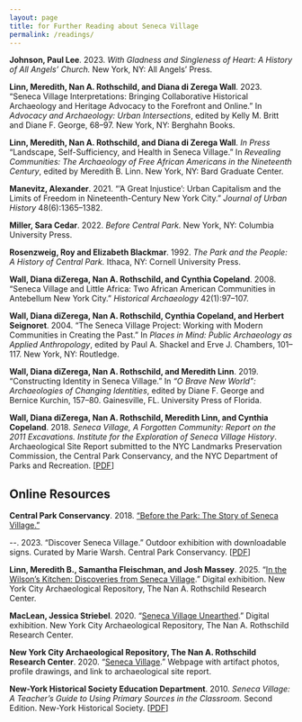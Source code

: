 ```yaml
---
layout: page
title: for Further Reading about Seneca Village
permalink: /readings/
---
```

**Johnson, Paul Lee**. 2023. *With Gladness and Singleness of Heart: A History of All Angels’ Church.* New York, NY: All Angels’ Press.

**Linn, Meredith, Nan A. Rothschild, and Diana di Zerega Wall**. 2023. “Seneca Village Interpretations: Bringing Collaborative Historical Archaeology and Heritage Advocacy to the Forefront and Online.”  In *Advocacy and Archaeology: Urban Intersections*, edited by Kelly M. Britt and Diane F. George, 68–97. New York, NY: Berghahn Books.

**Linn, Meredith, Nan A. Rothschild, and Diana di Zerega Wall**. *In Press* “Landscape, Self-Sufficiency, and Health in Seneca Village.” In *Revealing Communities: The Archaeology of Free African Americans in the Nineteenth Century*, edited by Meredith B. Linn. New York, NY: Bard Graduate Center.

**Manevitz, Alexander**. 2021. “’A Great Injustice’: Urban Capitalism and the Limits of Freedom in Nineteenth-Century New York City.” *Journal of Urban History* 48(6):1365–1382.

**Miller, Sara Cedar**. 2022. *Before Central Park.* New York, NY: Columbia University Press.

**Rosenzweig, Roy and Elizabeth Blackmar**. 1992. *The Park and the People: A History of Central Park.* Ithaca, NY: Cornell University Press.

**Wall, Diana diZerega, Nan A. Rothschild, and Cynthia Copeland**. 2008. “Seneca Village and Little Africa: Two African American Communities in Antebellum New York City.” *Historical Archaeology* 42(1):97–107.

**Wall, Diana diZerega, Nan A. Rothschild, Cynthia Copeland, and Herbert Seignoret**. 2004. “The Seneca Village Project: Working with Modern Communities in Creating the Past.” In *Places in Mind: Public Archaeology as Applied Anthropology*, edited by Paul A. Shackel and Erve J. Chambers, 101–117. New York, NY: Routledge.

**Wall, Diana diZerega, Nan A. Rothschild, and Meredith Linn**. 2019. “Constructing Identity in Seneca Village.” In *“O Brave New World": Archaeologies of Changing Identities*, edited by Diane F. George and Bernice Kurchin, 157–80. Gainesville, FL. University Press of Florida.

**Wall, Diana diZerega, Nan A. Rothschild, Meredith Linn, and Cynthia Copeland**. 2018. *Seneca Village, A Forgotten Community: Report on the 2011 Excavations. Institute for the Exploration of Seneca Village History*. Archaeological Site Report submitted to the NYC Landmarks Preservation Commission, the Central Park Conservancy, and the NYC Department of Parks and Recreation. [[PDF](https://s-media.nyc.gov/agencies/lpc/arch_reports/1828.pdf)]

## Online Resources

**Central Park Conservancy**. 2018. [“Before the Park: The Story of Seneca Village.”](https://www.centralparknyc.org/articles/seneca-village)

--. 2023. “Discover Seneca Village.” Outdoor exhibition with downloadable signs. Curated by Marie Warsh. Central Park Conservancy. [[PDF](https://s3.amazonaws.com/assets.centralparknyc.org/media/documents/SenecaVillage_Signs_2023.pdf)]

**Linn, Meredith B., Samantha Fleischman, and Josh Massey**. 2025. “[In the Wilson’s Kitchen: Discoveries from Seneca Village](https://archaeology.cityofnewyork.us/collection/digital-exhibitions/in-the-wilsons-kitchen-discoveries-from-seneca-village/page/1/view_as/grid).” Digital exhibition. New York City Archaeological Repository, The Nan A. Rothschild Research Center.

**MacLean, Jessica Striebel**. 2020. “[Seneca Village Unearthed](https://archaeology.cityofnewyork.us/collection/digital-exhibitions/seneca-village-unearthed/page/1/view_as/grid).” Digital exhibition. New York City Archaeological Repository, The Nan A. Rothschild Research Center.

**New York City Archaeological Repository, The Nan A. Rothschild Research Center**. 2020. “[Seneca Village](https://archaeology.cityofnewyork.us/collection/map/seneca-village).” Webpage with artifact photos, profile drawings, and link to archaeological site report.

**New-York Historical Society Education Department**. 2010. *Seneca Village: A Teacher’s Guide to Using Primary Sources in the Classroom.* Second Edition. New-York Historical Society. [[PDF](https://nyhs-prod.cdn.prismic.io/nyhs-prod/05a15797-cc2c-4360-a804-0bae8d3cec80_Seneca_Village_NYHS.pdf)]
